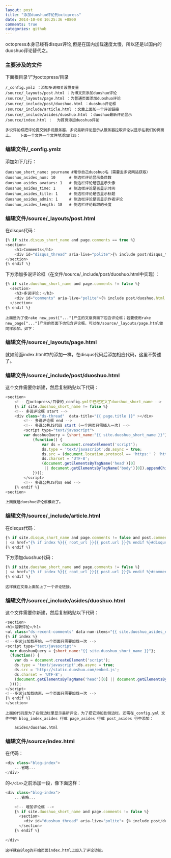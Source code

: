 ```yaml
---
layout: post
title: "添加duoshuo评论到octopress"
date: 2014-10-08 10:25:36 +0800
comments: true
categories: github
---
```


octopress本身已经有disqus评论,但是在国内加载速度太慢，所以还是以国内的duoshuo评论替代之。

### 主要涉及的文件
下面根目录“/”为octopress/目录  

    /_config.ymlz ：添加多说相关设置变量  
    /source/_layouts/post.html ：为博文页添加duoshuo评论  
    /source/_layouts/page.html ：为普通页面添加duoshuo评论  
    /source/_include/post/duoshuo.html ：duoshuo评论框  
    /source/_include/article.html ：文章上面加一个评论链接  
    /source/_include/asides/duoshuo.html ：duoshuo最新评论显示  
    /source/index.html ：  为首页添加duoshuo评论  
    
  `多说评论框把评论提交到多说服务器，多说最新评论显示从服务器拉取评论以显示在我们的页面上。  
下面一个文件一个文件地添加代码：`

### 编辑文件/_config.ymlz
添加如下几行：  

    duoshuo_short_name: yourname #用你自己duoshuo名（需要去多说网站获取）  
    duoshuo_asides_num: 10      # 侧边栏评论显示条目数  
    duoshuo_asides_avatars: 1   # 侧边栏评论是否显示头像  
    duoshuo_asides_time: 1      # 侧边栏评论是否显示时间  
    duoshuo_asides_title: 1     # 侧边栏评论是否显示标题  
    duoshuo_asides_admin: 1     # 侧边栏评论是否显示作者评论  
    duoshuo_asides_length: 18   # 侧边栏评论截取的长度  
    
### 编辑文件/source/_layouts/post.html
在disqus代码：  

```javascript
{% if site.disqus_short_name and page.comments == true %}  
<section>  
    <h1>Comments</h1>  
    <div id="disqus_thread" aria-live="polite">{% include post/disqus_thread.html %}</div>  
</section>  
{% endif %}  
```

下方添加多说评论框（在文件/source/_include/post/duoshuo.html中实现）：  

```javascript
{% if site.duoshuo_short_name and page.comments != false %}  
  <section>  
    <h3>多说评论：</h3>  
    <div id="comments" aria-live="polite">{% include post/duoshuo.html %}</div>  
  </section>  
{% endif %}  
```

`上面是为了使rake new_post["..."]产生的文章页面下包含评论框；若要使用rake new_page["..."]产生的页面下也包含评论框，可以在/source/_layouts/page.html做同样添加。如下：`

### 编辑文件/source/_layouts/page.html
就如前面index.html中的添加一样，在disqus代码后添加相应代码，这里不赘述了。

### 编辑文件/source/_include/post/duoshuo.html
这个文件需要你新建，然后复制粘贴以下代码：  

```javascript
<section>
	<!-- 在octopress/目录的_config.yml中已经定义了duoshuo_short_name -->
	{% if site.duoshuo_short_name != false %}
	<!-- 多说评论框 start -->
	<div class="ds-thread"  data-title="{{ page.title }}" ></div>
		<!-- 多说评论框 end -->
		<!-- 多说公共JS代码 start (一个网页只需插入一次) -->
		<script type="text/javascript">
		var duoshuoQuery = {short_name:"{{ site.duoshuo_short_name }}"};
			(function() {
				var ds = document.createElement('script');
				ds.type = 'text/javascript';ds.async = true;
				ds.src = (document.location.protocol == 'https:' ? 'https:' : 'http:') + '//static.duoshuo.com/embed.js';
				ds.charset = 'UTF-8';
				(document.getElementsByTagName('head')[0] 
				 || document.getElementsByTagName('body')[0]).appendChild(ds);
			})();
		</script>
		<!-- 多说公共JS代码 end -->
	{% endif %}
<section>
```

`上面就是duoshuo评论框模块了。`

### 编辑文件/source/_include/article.html  
在disqus代码：  

```javascript
{% if site.disqus_short_name and page.comments != false and post.comments != false and site.disqus_show_comment_count == true %}
| <a href="{% if index %}{{ root_url }}{{ post.url }}{% endif %}#disqus_thread">Comments</a>
{% endif %}
```

下方添加duoshuo代码：  

```javascript
{% if site.duoshuo_short_name and page.comments != false %}
| <a href="{% if index %}{{ root_url }}{{ post.url }}{% endif %}#comments">Comments</a>
{% endif %}
```

`这样就在文章上面加上了一个评论链接。`

### 编辑文件/source/_include/asides/duoshuo.html
这个文件需要你新建，然后复制粘贴以下代码：  

```javascript
<section>
<h1>最新评论</h1>
<ul class="ds-recent-comments" data-num-items="{{ site.duoshuo_asides_num }}" data-show-avatars="{{ site.duoshuo_asides_avatars }}" data-show-time="{{ site.duoshuo_asides_time }}" data-show-title="{{ site.duoshuo_asides_title }}" data-show-admin="{{ site.duoshuo_asides_admin }}" data-excerpt-length="{{ site.duoshuo_asides_length }}"></ul>
{% if index %}
<!--多说js加载开始，一个页面只需要加载一次 -->
<script type="text/javascript">
  var duoshuoQuery = {short_name:"{{ site.duoshuo_short_name }}"};
  (function() {
    var ds = document.createElement('script');
    ds.type = 'text/javascript';ds.async = true;
    ds.src = 'http://static.duoshuo.com/embed.js';
    ds.charset = 'UTF-8';
    (document.getElementsByTagName('head')[0] || document.getElementsByTagName('body')[0]).appendChild(ds);
  })();
</script>
<!--多说js加载结束，一个页面只需要加载一次 -->
{% endif %}
</section>
```

`上面的代码是为了在侧边栏里显示最新评论，为了把它添加到侧边栏，还需在_config.yml 文件中的 blog_index_asides 行或 page_asides 行或 post_asides 行中添加：`  
    
```
    asides/duoshuo.html
```
    
### 编辑文件/source/index.html
在代码：

```javascript
<div class="blog-index">
    ...省略...
</div>
```

的`</div>`之前添加一段，像下面这样：

```javascript
<div class="blog-index">
    ...省略...
    
    <!-- 增加评论框 -->
    {% if site.duoshuo_short_name and page.comments != false %}
      <section>
    	<div id="duoshuo_thread" aria-live="polite"> {% include post/duoshuo.html %} </div>
      </section>
    {% endif %}  
    
</div>
```

`这样就在Blog的开始页面index.html上加入了评论功能。`
